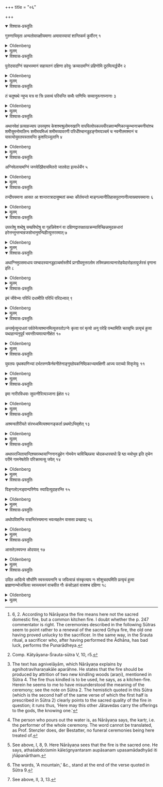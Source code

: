 +++
title = "०६"

+++

<details open><summary>विश्वास-प्रस्तुतिः</summary>

गुरुणाभिमृता अन्यतोवापक्षीयमाणा अमावास्यायां शान्तिकर्म कुर्वीरन् १
</details>

<details><summary>Oldenberg</summary>

1. They who have lost a Guru by death, or are afflicted by other misfortune, should perform on the new-moon day an expiatory ceremony.

</details>

<details><summary>मूलम्</summary>

गुरुणाभिमृता अन्यतोवापक्षीयमाणा अमावास्यायां शान्तिकर्म कुर्वीरन् १
</details>

<details open><summary>विश्वास-प्रस्तुतिः</summary>

पुरोदयादग्निं सहभस्मानं सहायतनं दक्षिणा हरेयुः क्रव्यादमग्निं प्रहिणोमि दूरमित्यर्द्धर्चेन २
</details>

<details><summary>Oldenberg</summary>

2 [^1] . Before sunrise they should carry their fire together with its ashes and with its receptacle to the south with the half-verse, 'I send far away the flesh-devouring Agni' (Rig-veda X, 16, 9).

[^1]:  6, 2. According to Nārāyaṇa the fire means here not the sacred domestic fire, but a common kitchen fire. I doubt whether the p. 247 commentator is right. The ceremonies described in the following Sūtras seem to point rather to a renewal of the sacred Gṛhya fire, the old one having proved unlucky to the sacrificer. In the same way, in the Śrauta ritual, a sacrificer who, after having performed the Ādhāna, has bad luck, performs the Punarādheya.

</details>

<details><summary>मूलम्</summary>

पुरोदयादग्निं सहभस्मानं सहायतनं दक्षिणा हरेयुः क्रव्यादमग्निं प्रहिणोमि दूरमित्यर्द्धर्चेन २
</details>

<details open><summary>विश्वास-प्रस्तुतिः</summary>

तं चतुष्पथे न्युप्य यत्र वा त्रिः प्रसव्यं परियन्ति सव्यैः पाणिभिः सव्यानूरूनाघ्नानाः ३
</details>

<details><summary>Oldenberg</summary>

3 [^2] . Having thrown that (fire) down at a place where four roads meet or somewhere else, they walk round it three times, turning their left sides towards it, beating their left thighs with their left hands.

[^2]:  Comp. Kātyāyana-Śrauta-sūtra V, 10, r5.

</details>

<details><summary>मूलम्</summary>

तं चतुष्पथे न्युप्य यत्र वा त्रिः प्रसव्यं परियन्ति सव्यैः पाणिभिः सव्यानूरूनाघ्नानाः ३
</details>

<details open><summary>विश्वास-प्रस्तुतिः</summary>

अथानवेक्षं प्रत्याव्रज्याप उपस्पृश्य केशश्मश्रुलोमनखानि वापयित्वोपकल्पयीरन्नवान्मणिकान्कुम्भानाचमनीयांश्च शमीसुमनोमालिनः शमीमयमिध्मं शमीमय्यावरणी परिधींश्चानडुहङ्गोमयञ्चर्म च नवनीतमश्मानं च यावत्योयुवतयस्तावन्ति कुशपिञ्जूलानि ४
</details>

<details><summary>Oldenberg</summary>

4. They then should return home without looking back, bathe in water, have their hair, their beards the hair of their bodies, and their nails cut, and furnish themselves with new jars, pots, vessels for rinsing the mouth, wreathed with garlands of Śamī flowers, with fuel of Śamī wood, with two pieces of Śamī wood for kindling fire, and with branches to be laid round the fire, with bull's dung and a bull's hide, fresh butter, a stone, and as many bunches of Kuśa grass as there are young women (in the house).

</details>

<details><summary>मूलम्</summary>

अथानवेक्षं प्रत्याव्रज्याप उपस्पृश्य केशश्मश्रुलोमनखानि वापयित्वोपकल्पयीरन्नवान्मणिकान्कुम्भानाचमनीयांश्च शमीसुमनोमालिनः शमीमयमिध्मं शमीमय्यावरणी परिधींश्चानडुहङ्गोमयञ्चर्म च नवनीतमश्मानं च यावत्योयुवतयस्तावन्ति कुशपिञ्जूलानि ४
</details>

<details open><summary>विश्वास-प्रस्तुतिः</summary>

अग्निवेलायामग्निं जनयेदिहैवायमितरो जातवेदा इत्यर्धर्चेन ५
</details>

<details><summary>Oldenberg</summary>

5 [^3] . At the time of the Agni(-hotra) he should kindle fire with the hemistich, 'Here may this other Jātavedas' (Rig-veda X, 16, 9).

[^3]:  The text has agnivelāyām, which Nārāyaṇa explains by agnihotraviharaṇakāle aparāhne. He states that the fire should be produced by attrition of two new kindling woods (araṇi), mentioned in Sūtra 4. The fire thus kindled is to be used, he says, as a kitchen-fire. Herein he seems to me to have misunderstood the meaning of the ceremony; see the note on Sūtra 2. The hemistich quoted in this Sūtra (which is the second half of the same verse of which the first half is prescribed in Sūtra 2) clearly points to the sacred quality of the fire in question; it runs thus, 'Here may this other Jātavedas carry the offerings to the gods, the knowing one.'

</details>

<details><summary>मूलम्</summary>

अग्निवेलायामग्निं जनयेदिहैवायमितरो जातवेदा इत्यर्धर्चेन ५
</details>

<details open><summary>विश्वास-प्रस्तुतिः</summary>

तन्दीपयमाना आसत आ शान्तरात्रादायुष्मतां कथाः कीर्तयन्तो माङ्गल्यानीतिहासपुराणानीत्याख्यापयमानाः ६
</details>

<details><summary>Oldenberg</summary>

6. Keeping that (fire) burning, they sit till the silence of the night, repeating the tales of the aged, and getting stories of auspicious contents, Itihāsas and Purāṇas, told to them.

</details>

<details><summary>मूलम्</summary>

तन्दीपयमाना आसत आ शान्तरात्रादायुष्मतां कथाः कीर्तयन्तो माङ्गल्यानीतिहासपुराणानीत्याख्यापयमानाः ६
</details>

<details open><summary>विश्वास-प्रस्तुतिः</summary>

उपरतेषु शब्देषु सम्प्रविष्टेषु वा गृहन्निवेशनं वा दक्षिणद्वारपक्षात्प्रक्रम्याविच्छिन्नामुदकधारां हरेत्तन्तुन्तन्वन्रजसोभानुमन्विहीत्युत्तरस्मात् ७
</details>

<details><summary>Oldenberg</summary>

7 [^4] . When all sounds have ceased, or when (the others) have gone to the house or the resting-place, (the performer of the ceremony) should pour out an uninterrupted stream of water, beginning at the south side of the door, with (the verse), 'Spinning the thread follow the light of the aerial space' (Rig-veda X, 53, 6), (going round the house), ending at the north side of the door.

[^4]:  The person who pours out the water is, as Nārāyaṇa says, the kartṛ, i.e. the performer of the whole ceremony. The word cannot be translated, as Prof. Stenzler does, der Bestatter, no funeral ceremonies being here treated of.

</details>

<details><summary>मूलम्</summary>

उपरतेषु शब्देषु सम्प्रविष्टेषु वा गृहन्निवेशनं वा दक्षिणद्वारपक्षात्प्रक्रम्याविच्छिन्नामुदकधारां हरेत्तन्तुन्तन्वन्रजसोभानुमन्विहीत्युत्तरस्मात् ७
</details>

<details open><summary>विश्वास-प्रस्तुतिः</summary>

अथाग्निमुपसमाधाय पश्चादस्यानडुहञ्चर्मास्तीर्य प्राग्ग्रीवमुत्तरलोम तस्मिन्नमात्यानारोहयेदारोहतायुर्जरसं वृणाना इति ८
</details>

<details><summary>Oldenberg</summary>

8 [^5] . Having then given its place to the fire, and having spread to the west of it a bull's hide with the neck to the east, with the hair outside, he should cause the people belonging to the house to step on that (hide) with (the verse), 'Arise to long life, choosing old age' (Rig-veda X, 18, 6).

[^5]:  See above, I, 8, 9. Here Nārāyaṇa sees that the fire is the sacred one. He says, athaśabdoऽsmin kāleऽgnyantaram aupāsanam upasamādadhyād iti jñāpanārtham.

</details>

<details><summary>मूलम्</summary>

अथाग्निमुपसमाधाय पश्चादस्यानडुहञ्चर्मास्तीर्य प्राग्ग्रीवमुत्तरलोम तस्मिन्नमात्यानारोहयेदारोहतायुर्जरसं वृणाना इति ८
</details>

<details open><summary>विश्वास-प्रस्तुतिः</summary>

इमं जीवेभ्यः परिधिं दधामीति परिधिं परिदध्यात् ९
</details>

<details><summary>Oldenberg</summary>

9. With (the verse), 'This I lay round the living' (Rig-veda X, 18, 4), he should lay branches round (the fire).

</details>

<details><summary>मूलम्</summary>

इमं जीवेभ्यः परिधिं दधामीति परिधिं परिदध्यात् ९
</details>

<details open><summary>विश्वास-प्रस्तुतिः</summary>

अन्तर्मृत्युन्दधतां पर्वतेनेत्यश्मानमित्युत्तरतोऽग्नेः कृत्वा परं मृत्यो अनु परेहि पन्थामिति चतसृभिः प्रत्यृचं हुत्वा यथाहान्यनुपूर्वं भवन्तीत्यमात्यानीक्षेत १०
</details>

<details><summary>Oldenberg</summary>

10 [^6] . After having with (the words), 'A mountain (i.e. a stone) they shall place between themselves and death,' placed a stone to the north of the fire, and having sacrificed with the four (verses), 'Go hence, O death, on another way' (Rig-veda X, 18, 1-4), verse by verse, he should look at his people with (the verse), 'As the days follow each other' (ibid. 5).

[^6]:  The words, 'A mountain,' &c., stand at the end of the verse quoted in Sūtra 9.

</details>

<details><summary>मूलम्</summary>

अन्तर्मृत्युन्दधतां पर्वतेनेत्यश्मानमित्युत्तरतोऽग्नेः कृत्वा परं मृत्यो अनु परेहि पन्थामिति चतसृभिः प्रत्यृचं हुत्वा यथाहान्यनुपूर्वं भवन्तीत्यमात्यानीक्षेत १०
</details>

<details open><summary>विश्वास-प्रस्तुतिः</summary>

युवतयः पृथक्पाणिभ्यां दर्भतरुणकैर्नवनीतेनाङ्गुष्ठोपकनिष्ठिकाभ्यामक्षिणी आज्य पराच्यो विसृजेयुः ११
</details>

<details><summary>Oldenberg</summary>

11. The young women (belonging to the house) should, with each hand separately, with their thumbs and fourth fingers, with young Darbha blades, salve their eyes with fresh butter, and throw (the Darbha blades) away, turning their faces away.

</details>

<details><summary>मूलम्</summary>

युवतयः पृथक्पाणिभ्यां दर्भतरुणकैर्नवनीतेनाङ्गुष्ठोपकनिष्ठिकाभ्यामक्षिणी आज्य पराच्यो विसृजेयुः ११
</details>

<details open><summary>विश्वास-प्रस्तुतिः</summary>

इमा नारीरविधवाः सुपत्नीरित्यञ्जाना ईक्षेत १२
</details>

<details><summary>Oldenberg</summary>

12. (The performer of the ceremony) should look at them, while they are salving themselves, with (the verse), 'These women, being no widows, having noble husbands' (Rig-veda X, 18, 7).

</details>

<details><summary>मूलम्</summary>

इमा नारीरविधवाः सुपत्नीरित्यञ्जाना ईक्षेत १२
</details>

<details open><summary>विश्वास-प्रस्तुतिः</summary>

अश्मन्वतीरीयते संरभध्वमित्यश्मानङ्कर्ता प्रथमोऽभिमृशेत् १३
</details>

<details><summary>Oldenberg</summary>

13. With (the verse), 'Carrying stones, (the river) streams forward; take hold of each other' (Rig-veda X, 53, 8) - the performer (of the ceremony) first should touch the stone.

</details>

<details><summary>मूलम्</summary>

अश्मन्वतीरीयते संरभध्वमित्यश्मानङ्कर्ता प्रथमोऽभिमृशेत् १३
</details>

<details open><summary>विश्वास-प्रस्तुतिः</summary>

अथापराजितायान्दिश्यवस्थायाग्निनानडुहेन गोमयेन चाविच्छिन्नया चोदकधारयापो हि ष्ठा मयोभुव इति तृचेन परीमे गामनेषतेति परिक्रामत्सु जपेत् १४
</details>

<details><summary>Oldenberg</summary>

14. After that, stationing himself to the northeast, while (the others) go round with the fire, with bull's dung, and with an uninterrupted stream of water, repeating the three verses, 'O waters, ye are wholesome' (Rig-veda X, 9, i seqq.), he should murmur the verse, 'These have led round the cow' (Rig-veda X, 155, 5).

</details>

<details><summary>मूलम्</summary>

अथापराजितायान्दिश्यवस्थायाग्निनानडुहेन गोमयेन चाविच्छिन्नया चोदकधारयापो हि ष्ठा मयोभुव इति तृचेन परीमे गामनेषतेति परिक्रामत्सु जपेत् १४
</details>

<details open><summary>विश्वास-प्रस्तुतिः</summary>

पिङ्गलोऽनड्वान्परिणेयः स्यादित्युदाहरन्ति १५
</details>

<details><summary>Oldenberg</summary>

15. A tawny-coloured bull should he lead round - thus they say.

</details>

<details><summary>मूलम्</summary>

पिङ्गलोऽनड्वान्परिणेयः स्यादित्युदाहरन्ति १५
</details>

<details open><summary>विश्वास-प्रस्तुतिः</summary>

अथोपविशन्ति यत्राभिरंस्यमाना भवत्यहतेन वाससा प्रच्छाद्य १६
</details>

<details><summary>Oldenberg</summary>

16. They then sit down at a place where they intend to tarry, having put on garments that have not yet been washed.

</details>

<details><summary>मूलम्</summary>

अथोपविशन्ति यत्राभिरंस्यमाना भवत्यहतेन वाससा प्रच्छाद्य १६
</details>

<details open><summary>विश्वास-प्रस्तुतिः</summary>

आसतेऽस्वपन्त ओदयात् १७
</details>

<details><summary>Oldenberg</summary>

17. (There) they sit, avoiding to sleep, till sunrise.

</details>

<details><summary>मूलम्</summary>

आसतेऽस्वपन्त ओदयात् १७
</details>

<details open><summary>विश्वास-प्रस्तुतिः</summary>

उदित आदित्ये सौर्याणि स्वस्त्ययनानि च जपित्वान्नं संस्कृत्याप नः शोशुचदघमिति प्रत्यृचं हुत्वा  
ब्राह्मणान्भोजयित्वा स्वस्त्ययनं वाचयीत गौः कंसोऽहतं वासश्च दक्षिणा १८
</details>

<details><summary>Oldenberg</summary>

18 [^7] . After sunrise, having murmured the hymns sacred to the sun and the auspicious hymns, having prepared food, having made oblations with (the hymn), 'May he drive evil away from us with his shine' (Rig-veda I, 97), verse by verse, having given to the Brāhmaṇas to eat, he should cause (them) to pronounce auspicious words.

[^7]:  See above, II, 3, 13.

19. A cow, a cup of metal, and a garment that has not yet been washed, constitute the sacrificial fee.

</details>

<details><summary>मूलम्</summary>

उदित आदित्ये सौर्याणि स्वस्त्ययनानि च जपित्वान्नं संस्कृत्याप नः शोशुचदघमिति प्रत्यृचं हुत्वा  
ब्राह्मणान्भोजयित्वा स्वस्त्ययनं वाचयीत गौः कंसोऽहतं वासश्च दक्षिणा १८
</details>

